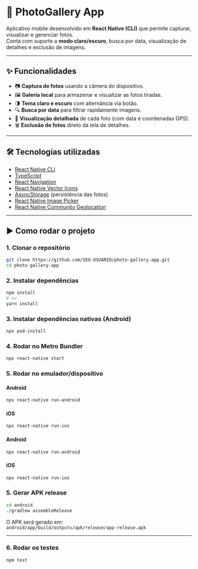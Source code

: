 # 📸 PhotoGallery App

Aplicativo mobile desenvolvido em **React Native (CLI)** que permite capturar, visualizar e gerenciar fotos.  
Conta com suporte a **modo claro/escuro**, busca por data, visualização de detalhes e exclusão de imagens.

---

## ✨ Funcionalidades

- 📷 **Captura de fotos** usando a câmera do dispositivo.  
- 🖼️ **Galeria local** para armazenar e visualizar as fotos tiradas.  
- 🌗 **Tema claro e escuro** com alternância via botão.  
- 🔍 **Busca por data** para filtrar rapidamente imagens.  
- 📌 **Visualização detalhada** de cada foto (com data e coordenadas GPS).  
- 🗑️ **Exclusão de fotos** direto da tela de detalhes.  
---

## 🛠️ Tecnologias utilizadas

- [React Native CLI](https://reactnative.dev/)  
- [TypeScript](https://www.typescriptlang.org/)  
- [React Navigation](https://reactnavigation.org/)  
- [React Native Vector Icons](https://github.com/oblador/react-native-vector-icons)  
- [AsyncStorage](https://react-native-async-storage.github.io/async-storage/) (persistência das fotos)  
- [React Native Image Picker](https://github.com/react-native-image-picker/react-native-image-picker)  
- [React Native Community Geolocation](https://github.com/react-native-geolocation/react-native-geolocation)  

---

## ▶️ Como rodar o projeto

### 1. Clonar o repositório
```bash
git clone https://github.com/SEU-USUARIO/photo-gallery-app.git
cd photo-gallery-app
```

### 2. Instalar dependências
```bash
npm install
# ou
yarn install
```

### 3. Instalar dependências nativas (Android)
```bash
npx pod-install
```

### 4. Rodar no Metro Bundler

```bash
npx react-native start
```

### 5. Rodar no emulador/dispositivo

#### Android
```bash
npx react-native run-android
```

#### iOS
```bash
npx react-native run-ios
```

#### Android
```bash
npx react-native run-android
```

#### iOS
```bash
npx react-native run-ios
```

### 5. Gerar APK release
```bash
cd android
./gradlew assembleRelease
```
O APK será gerado em:  
`android/app/build/outputs/apk/release/app-release.apk`

---

### 6. Rodar os testes

```bash
npm test
```
